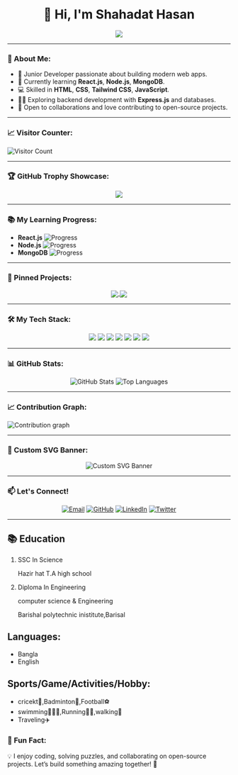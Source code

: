 <h1 align="center">👋 Hi, I'm Shahadat Hasan</h1>

<p align="center">
  <img src="https://readme-typing-svg.herokuapp.com?color=00FF00&size=22&center=true&vCenter=true&width=600&lines=Junior+Web+Developer;Front-end+Learner;Backend+Explorer;Open+to+Collaborations!">
</p>

---

### 🚀 About Me:
- 🌱 Junior Developer passionate about building modern web apps.
- 🔭 Currently learning **React.js**, **Node.js**, **MongoDB**.
- 💻 Skilled in **HTML**, **CSS**, **Tailwind CSS**, **JavaScript**.
- 👨‍💻 Exploring backend development with **Express.js** and databases.
- 🌟 Open to collaborations and love contributing to open-source projects.

---

### 📈 Visitor Counter:
![Visitor Count](https://komarev.com/ghpvc/?username=ShahadatHasan623&label=Profile%20Views&color=blue&style=flat)

---

### 🏆 GitHub Trophy Showcase:
<p align="center">
  <img src="https://github-profile-trophy.vercel.app/?username=ShahadatHasan623&theme=gruvbox&no-frame=true&row=1&column=6" />
</p>

---

### 📚 My Learning Progress:
- **React.js** ![Progress](https://progress-bar.dev/65/)
- **Node.js** ![Progress](https://progress-bar.dev/50/)
- **MongoDB** ![Progress](https://progress-bar.dev/40/)

---

### 📌 Pinned Projects:
<p align="center">
  <a href="https://gardening-app-store-a10.netlify.app/">
    <img align="center" src="hhttps://i.ibb.co/DfDLswvT/Screenshot-2025-05-24-225152.png" />
  </a>
  <a href="https://bill-management-a9.netlify.app/">
    <img align="center" src="https://i.ibb.co/HfsjCxZ1/Screenshot-2025-05-24-225359.png" />
  </a>
</p>

---

### 🛠 My Tech Stack:
<p align="center">
  <img src="https://img.shields.io/badge/HTML5-E34F26?logo=html5&logoColor=white&style=for-the-badge" />
  <img src="https://img.shields.io/badge/CSS3-1572B6?logo=css3&logoColor=white&style=for-the-badge" />
  <img src="https://img.shields.io/badge/JavaScript-F7DF1E?logo=javascript&logoColor=black&style=for-the-badge" />
  <img src="https://img.shields.io/badge/TailwindCSS-06B6D4?logo=tailwind-css&logoColor=white&style=for-the-badge" />
  <img src="https://img.shields.io/badge/React-61DAFB?logo=react&logoColor=black&style=for-the-badge" />
  <img src="https://img.shields.io/badge/Node.js-339933?logo=node.js&logoColor=white&style=for-the-badge" />
  <img src="https://img.shields.io/badge/MongoDB-47A248?logo=mongodb&logoColor=white&style=for-the-badge" />
</p>

---

### 📊 GitHub Stats:
<p align="center">
  <img src="https://github-readme-stats.vercel.app/api?username=ShahadatHasan623&show_icons=true&theme=radical&hide=prs" alt="GitHub Stats" />
  <img src="https://github-readme-stats.vercel.app/api/top-langs/?username=ShahadatHasan623&layout=compact&theme=radical" alt="Top Languages" />
</p>

---

### 📈 Contribution Graph:
![Contribution graph](https://github.com/ShahadatHasan623.png?tab=overview)

---

### 🎨 Custom SVG Banner:
<p align="center">
  <img src="https://svg-banners.vercel.app/api?type=typeWriter&text1=Hello%20World!%20I'm%20Shahadat!&width=800&height=200" alt="Custom SVG Banner" />
</p>

---

### 📫 Let's Connect!
<p align="center">
  <a href="mailto:shahadat@example.com"><img src="https://img.shields.io/badge/Email-D14836?style=for-the-badge&logo=gmail&logoColor=white" alt="Email"></a>
  <a href="https://github.com/ShahadatHasan623"><img src="https://img.shields.io/badge/GitHub-181717?style=for-the-badge&logo=github&logoColor=white" alt="GitHub"></a>
  <a href="https://linkedin.com/in/shahadat-hasan"><img src="https://img.shields.io/badge/LinkedIn-blue?style=for-the-badge&logo=linkedin&logoColor=white" alt="LinkedIn"></a>
  <a href="https://twitter.com/shahadathasan"><img src="https://img.shields.io/badge/Twitter-1DA1F2?style=for-the-badge&logo=twitter&logoColor=white" alt="Twitter"></a>
</p>

---

<h2>📚 Education</h2>

1.  SSC In Science

     Hazir hat T.A high school
2. Diploma In Engineering 

    computer science & Engineering
    
    Barishal polytechnic inistitute,Barisal

<h2>Languages:</h2>

 - Bangla
 - English


<h2>Sports/Game/Activities/Hobby:</h2>

- cricekt🏏,Badminton🏸,Football⚽
- swimming🏊🏻‍♂️,Running🏃‍♂️,walking🚶
- Traveling✈️

### 🌟 Fun Fact:
💡 I enjoy coding, solving puzzles, and collaborating on open-source projects. Let’s build something amazing together! 🚀